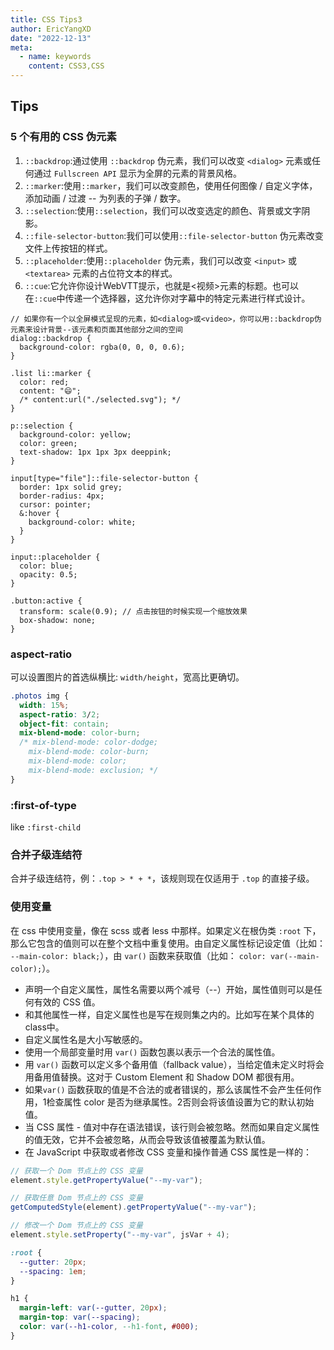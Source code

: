 ```yaml
---
title: CSS Tips3
author: EricYangXD
date: "2022-12-13"
meta:
  - name: keywords
    content: CSS3,CSS
---
```


## Tips

### 5 个有用的 CSS 伪元素

1. `::backdrop`:通过使用 `::backdrop` 伪元素，我们可以改变 `<dialog>` 元素或任何通过 `Fullscreen API` 显示为全屏的元素的背景风格。
2. `::marker`:使用`::marker`，我们可以改变颜色，使用任何图像 / 自定义字体，添加动画 / 过渡 -- 为列表的子弹 / 数字。
3. `::selection`:使用`::selection`，我们可以改变选定的颜色、背景或文字阴影。
4. `::file-selector-button`:我们可以使用`::file-selector-button` 伪元素改变文件上传按钮的样式。
5. `::placeholder`:使用`::placeholder` 伪元素，我们可以改变 `<input>` 或 `<textarea>` 元素的占位符文本的样式。
6. `::cue`:它允许你设计WebVTT提示，也就是<视频>元素的标题。也可以在`::cue`中传递一个选择器，这允许你对字幕中的特定元素进行样式设计。

```less
// 如果你有一个以全屏模式呈现的元素，如<dialog>或<video>，你可以用::backdrop伪元素来设计背景--该元素和页面其他部分之间的空间
dialog::backdrop {
  background-color: rgba(0, 0, 0, 0.6);
}

.list li::marker {
  color: red;
  content: "😄";
  /* content:url("./selected.svg"); */
}

p::selection {
  background-color: yellow;
  color: green;
  text-shadow: 1px 1px 3px deeppink;
}

input[type="file"]::file-selector-button {
  border: 1px solid grey;
  border-radius: 4px;
  cursor: pointer;
  &:hover {
    background-color: white;
  }
}

input::placeholder {
  color: blue;
  opacity: 0.5;
}

.button:active {
  transform: scale(0.9); // 点击按钮的时候实现一个缩放效果
  box-shadow: none;
}
```

### aspect-ratio

可以设置图片的首选纵横比: `width/height`，宽高比更确切。

```css
.photos img {
  width: 15%;
  aspect-ratio: 3/2;
  object-fit: contain;
  mix-blend-mode: color-burn;
  /* mix-blend-mode: color-dodge;
	mix-blend-mode: color-burn;
	mix-blend-mode: color;
	mix-blend-mode: exclusion; */
}
```

### :first-of-type

like `:first-child`

### 合并子级连结符

合并子级连结符，例：`.top > * + *`，该规则现在仅适用于 `.top` 的直接子级。

### 使用变量

在 css 中使用变量，像在 scss 或者 less 中那样。如果定义在根伪类 `:root` 下，那么它包含的值则可以在整个文档中重复使用。由自定义属性标记设定值（比如： `--main-color: black;`），由 `var()` 函数来获取值（比如： `color: var(--main-color);`）。
- 声明一个自定义属性，属性名需要以两个减号（--）开始，属性值则可以是任何有效的 CSS 值。
- 和其他属性一样，自定义属性也是写在规则集之内的。比如写在某个具体的class中。
- 自定义属性名是大小写敏感的。
- 使用一个局部变量时用 `var()` 函数包裹以表示一个合法的属性值。
- 用 `var()` 函数可以定义多个备用值（fallback value），当给定值未定义时将会用备用值替换。这对于 Custom Element 和 Shadow DOM 都很有用。
- 如果`var()` 函数获取的值是不合法的或者错误的，那么该属性不会产生任何作用，1检查属性 color 是否为继承属性。2否则会将该值设置为它的默认初始值。
-  当 CSS 属性 - 值对中存在语法错误，该行则会被忽略。然而如果自定义属性的值无效，它并不会被忽略，从而会导致该值被覆盖为默认值。
-  在 JavaScript 中获取或者修改 CSS 变量和操作普通 CSS 属性是一样的：
```js
// 获取一个 Dom 节点上的 CSS 变量
element.style.getPropertyValue("--my-var");

// 获取任意 Dom 节点上的 CSS 变量
getComputedStyle(element).getPropertyValue("--my-var");

// 修改一个 Dom 节点上的 CSS 变量
element.style.setProperty("--my-var", jsVar + 4);
```


```css
:root {
  --gutter: 20px;
  --spacing: 1em;
}

h1 {
  margin-left: var(--gutter, 20px);
  margin-top: var(--spacing);
  color: var(--h1-color, --h1-font, #000);
}
```
